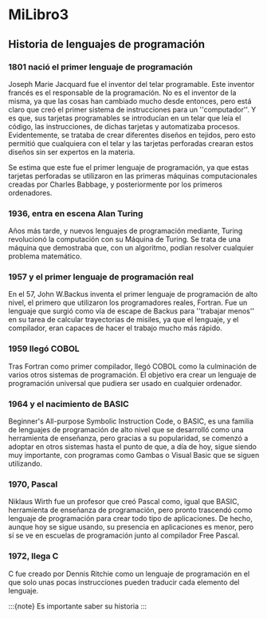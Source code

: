 # MiLibro3

## Historia de lenguajes de programación

### 1801 nació el primer lenguaje de programación 

Joseph Marie Jacquard fue el inventor del telar programable. Este inventor francés es el responsable de la programación. No es el inventor de la misma, ya que las cosas han cambiado mucho desde entonces, pero está claro que creó el primer sistema de instrucciones para un ''computador''. 
Y es que, sus tarjetas programables se introducían en un telar que leía el código, las instrucciones, de dichas tarjetas y automatizaba procesos. Evidentemente, se trataba de crear diferentes diseños en tejidos, pero esto permitió que cualquiera con el telar y las tarjetas perforadas crearan estos diseños sin ser expertos en la materia.

Se estima que este fue el primer lenguaje de programación, ya que estas tarjetas perforadas se utilizaron en las primeras máquinas computacionales creadas por Charles Babbage, y posteriormente por los primeros ordenadores.

### 1936, entra en escena Alan Turing

Años más tarde, y nuevos lenguajes de programación mediante, Turing revolucionó la computación con su Máquina de Turing. Se trata de una máquina que demostraba que, con un algoritmo, podían resolver cualquier problema matemático. 

### 1957 y el primer lenguaje de programación real

En el 57, John W.Backus inventa el primer lenguaje de programación de alto nivel, el primero que utilizaron los programadores reales, Fortran. 
Fue un lenguaje que surgió como vía de escape de Backus para ''trabajar menos'' en su tarea de calcular trayectorias de misiles, ya que el lenguaje, y el compilador, eran capaces de hacer el trabajo mucho más rápido.

### 1959 llegó COBOL

Tras Fortran como primer compilador, llegó COBOL como la culminación de varios otros sistemas de programación. El objetivo era crear un lenguaje de programación universal que pudiera ser usado en cualquier ordenador.

### 1964 y el nacimiento de BASIC

Beginner's All-purpose Symbolic Instruction Code, o BASIC, es una familia de lenguajes de programación de alto nivel que se desarrolló como una herramienta de enseñanza, pero gracias a su popularidad, se comenzó a adoptar en otros sistemas hasta el punto de que, a día de hoy, sigue siendo muy importante, con programas como Gambas o Visual Basic que se siguen utilizando. 

### 1970, Pascal

Niklaus Wirth fue un profesor que creó Pascal como, igual que BASIC, herramienta de enseñanza de programación, pero pronto trascendó como lenguaje de programación para crear todo tipo de aplicaciones. 
De hecho, aunque hoy se sigue usando, su presencia en aplicaciones es menor, pero sí se ve en escuelas de programación junto al compilador Free Pascal.

### 1972, llega C

C fue creado por Dennis Ritchie como un lenguaje de programación en el que solo unas pocas instrucciones pueden traducir cada elemento del lenguaje. 

:::{note}
Es importante saber su historia
:::


